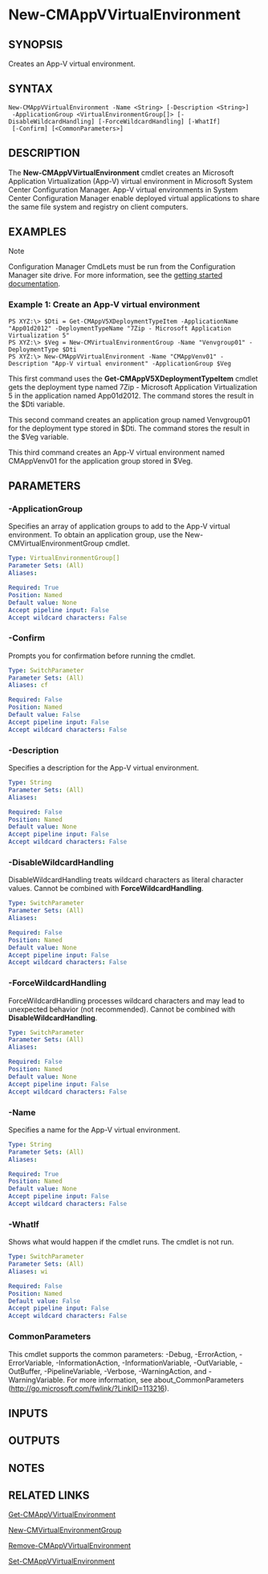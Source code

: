 ﻿---
external help file: AdminUI.PS.AppModel.dll-Help.xml
ms.assetid: 5FB30D79-F7FE-45AD-B888-2B3D5AC7C74E
online version: https://go.microsoft.com/fwlink/?linkid=834252
schema: 2.0.0
---

# New-CMAppVVirtualEnvironment

## SYNOPSIS
Creates an App-V virtual environment.

## SYNTAX

```
New-CMAppVVirtualEnvironment -Name <String> [-Description <String>]
 -ApplicationGroup <VirtualEnvironmentGroup[]> [-DisableWildcardHandling] [-ForceWildcardHandling] [-WhatIf]
 [-Confirm] [<CommonParameters>]
```

## DESCRIPTION
The **New-CMAppVVirtualEnvironment** cmdlet creates an Microsoft Application Virtualization (App-V) virtual environment in Microsoft System Center Configuration Manager.
App-V virtual environments in System Center Configuration Manager enable deployed virtual applications to share the same file system and registry on client computers.

## EXAMPLES

> [!NOTE]
> Configuration Manager CmdLets must be run from the Configuration Manager site drive. For more information, see the [getting started documentation](https://docs.microsoft.com/powershell/sccm/overview).


### Example 1: Create an App-V virtual environment
```
PS XYZ:\> $Dti = Get-CMAppV5XDeploymentTypeItem -ApplicationName "App01d2012" -DeploymentTypeName "7Zip - Microsoft Application Virtualization 5"
PS XYZ:\> $Veg = New-CMVirtualEnvironmentGroup -Name "Venvgroup01" -DeploymentType $Dti
PS XYZ:\> New-CMAppVVirtualEnvironment -Name "CMAppVenv01" -Description "App-V virtual environment" -ApplicationGroup $Veg
```

This first command uses the **Get-CMAppV5XDeploymentTypeItem** cmdlet gets the deployment type named 7Zip - Microsoft Application Virtualization 5 in the application named App01d2012.
The command stores the result in the $Dti variable.

This second command creates an application group named Venvgroup01 for the deployment type stored in $Dti.
The command stores the result in the $Veg variable.

This third command creates an App-V virtual environment named CMAppVenv01 for the application group stored in $Veg.

## PARAMETERS

### -ApplicationGroup
Specifies an array of application groups to add to the App-V virtual environment.
To obtain an application group, use the New-CMVirtualEnvironmentGroup cmdlet.

```yaml
Type: VirtualEnvironmentGroup[]
Parameter Sets: (All)
Aliases: 

Required: True
Position: Named
Default value: None
Accept pipeline input: False
Accept wildcard characters: False
```

### -Confirm
Prompts you for confirmation before running the cmdlet.

```yaml
Type: SwitchParameter
Parameter Sets: (All)
Aliases: cf

Required: False
Position: Named
Default value: False
Accept pipeline input: False
Accept wildcard characters: False
```

### -Description
Specifies a description for the App-V virtual environment.

```yaml
Type: String
Parameter Sets: (All)
Aliases: 

Required: False
Position: Named
Default value: None
Accept pipeline input: False
Accept wildcard characters: False
```

### -DisableWildcardHandling
DisableWildcardHandling treats wildcard characters as literal character values. Cannot be combined with **ForceWildcardHandling**.

```yaml
Type: SwitchParameter
Parameter Sets: (All)
Aliases: 

Required: False
Position: Named
Default value: None
Accept pipeline input: False
Accept wildcard characters: False
```

### -ForceWildcardHandling
ForceWildcardHandling processes wildcard characters and may lead to unexpected behavior (not recommended). Cannot be combined with **DisableWildcardHandling**.

```yaml
Type: SwitchParameter
Parameter Sets: (All)
Aliases: 

Required: False
Position: Named
Default value: None
Accept pipeline input: False
Accept wildcard characters: False
```

### -Name
Specifies a name for the App-V virtual environment.

```yaml
Type: String
Parameter Sets: (All)
Aliases: 

Required: True
Position: Named
Default value: None
Accept pipeline input: False
Accept wildcard characters: False
```

### -WhatIf
Shows what would happen if the cmdlet runs.
The cmdlet is not run.

```yaml
Type: SwitchParameter
Parameter Sets: (All)
Aliases: wi

Required: False
Position: Named
Default value: False
Accept pipeline input: False
Accept wildcard characters: False
```

### CommonParameters
This cmdlet supports the common parameters: -Debug, -ErrorAction, -ErrorVariable, -InformationAction, -InformationVariable, -OutVariable, -OutBuffer, -PipelineVariable, -Verbose, -WarningAction, and -WarningVariable. For more information, see about_CommonParameters (http://go.microsoft.com/fwlink/?LinkID=113216).

## INPUTS

## OUTPUTS

## NOTES

## RELATED LINKS

[Get-CMAppVVirtualEnvironment](Get-CMAppVVirtualEnvironment.md)

[New-CMVirtualEnvironmentGroup](New-CMVirtualEnvironmentGroup.md)

[Remove-CMAppVVirtualEnvironment](Remove-CMAppVVirtualEnvironment.md)

[Set-CMAppVVirtualEnvironment](Set-CMAppVVirtualEnvironment.md)


